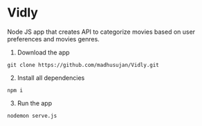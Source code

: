 # Vidly

Node JS app that creates API to categorize movies based on user preferences and movies genres. 

1. Download the app 

````
git clone https://github.com/madhusujan/Vidly.git

````

2. Install all dependencies

````
npm i
````

3. Run the app 


````
nodemon serve.js 
````
